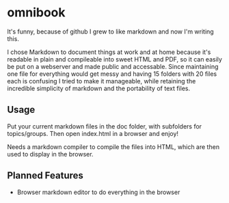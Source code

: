 # omnibook

It's funny, because of github I grew to like markdown and now I'm writing
this.

I chose Markdown to document things at work and at home because it's readable
in plain and compileable into sweet HTML and PDF, so it can easily be put on a
webserver and made public and accessable. Since maintaining one file for
everything would get messy and having 15 folders with 20 files each is
confusing I tried to make it manageable, while retaining the incredible
simplicity of markdown and the portability of text files.

## Usage

Put your current markdown files in the doc folder, with subfolders for
topics/groups. Then open index.html in a browser and enjoy!

Needs a markdown compiler to compile the files into HTML, which are then used
to display in the browser.

## Planned Features

- Browser markdown editor to do everything in the browser
